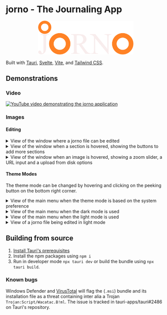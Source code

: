 # jorno - The Journaling App

<p align="center">
<img src="src/lib/img/jornofulllight.svg" alt="drawing" width="300" />
</p>

Built with [Tauri](https://tauri.app/), [Svelte](https://svelte.dev/), [Vite](https://vitejs.dev/), and [Tailwind CSS](https://tailwindcss.com/).

## Demonstrations
### Video
[![YouTube video demonstrating the jorno application](https://img.youtube.com/vi/cQ_3U-2O6Bo/mqdefault.jpg)](https://youtu.be/cQ_3U-2O6Bo)

### Images
#### Editing
<details>
<summary>View of the window where a jorno file can be edited</summary>
<img src="./images/jorno_demo_file.png" alt="Screenshot of jorno file being edited" width=50%>
</details>

<details>
<summary>View of the window when a section is hovered, showing the buttons to add more sections</summary>
<img src="./images/jorno_demo_add.png" alt="Screenshot of a section being hovered in a jorno file being edited" width=50%>
</details>

<details>
<summary>View of the window when an image is hovered, showing a zoom slider, a URL input and a upload from disk options</summary>
<img src="./images/jorno_demo_image_edit.png" alt="Screenshot of an image being hovered in a jorno file being edited" width=30%>
</details>

#### Theme Modes
The theme mode can be changed by hovering and clicking on the peeking button on the bottom right corner.
<details>
<summary>View of the main menu when the theme mode is based on the system preference</summary>
<img src="./images/jorno_demo_system_theme.png" alt="Screenshot of the main menu in system preference mode" width=50%>
</details>
<details>
<summary>View of the main menu when the dark mode is used</summary>
<img src="./images/jorno_demo_dark_theme.png" alt="Screenshot of the main menu in dark mode" width=50%>
</details>
<details>
<summary>View of the main menu when the light mode is used</summary>
<img src="./images/jorno_demo_light_theme.png" alt="Screenshot of the main menu in light mode" width=50%>
</details>
<details>
<summary>View of a jorno file being edited in light mode</summary>
<img src="./images/jorno_demo_light_theme_edit.png" width=50%>
</details>

## Building from source
1. [Install Tauri's prerequisites](https://tauri.app/v1/guides/getting-started/prerequisites)
2. Install the npm packages using `npm i`
3. Run in developer mode `npx tauri dev` or build the bundle using `npx tauri build`. 

### Known bugs
Windows Defender and [VirusTotal](https://www.virustotal.com) will flag the (`.msi`) bundle and its installation file as a threat containing inter alia a Trojan `Trojan:Script/Wacatac.B!ml`. The issue is tracked in tauri-apps/tauri#2486 on Tauri's repository.
